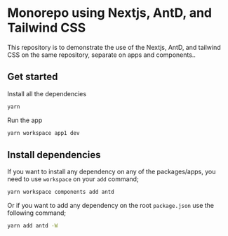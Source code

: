 # Monorepo using Nextjs, AntD, and Tailwind CSS

This repository is to demonstrate the use of the Nextjs, AntD, and tailwind CSS on the same repository, separate on apps and components..

## Get started

Install all the dependencies
```bash
yarn
```

Run the app

```bash
yarn workspace app1 dev
```

## Install dependencies

If you want to install any dependency on any of the packages/apps, you need to use `workspace` on your `add` command;

```bash
yarn workspace components add antd
```

Or if you want to add any dependency on the root `package.json` use the following command;

```bash
yarn add antd -W
```